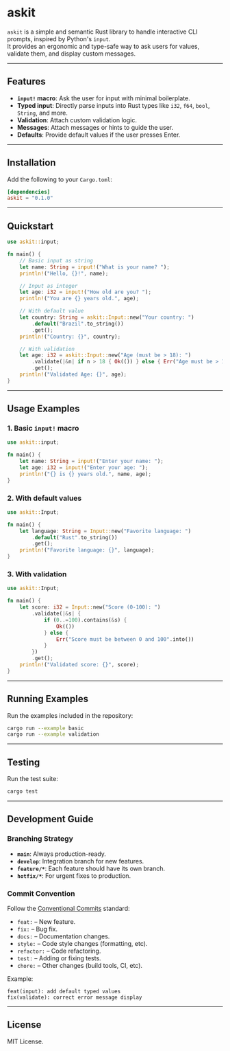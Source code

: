# askit

`askit` is a simple and semantic Rust library to handle interactive CLI prompts, inspired by Python's `input`.  
It provides an ergonomic and type-safe way to ask users for values, validate them, and display custom messages.

---

## Features

- **`input!` macro**: Ask the user for input with minimal boilerplate.  
- **Typed input**: Directly parse inputs into Rust types like `i32`, `f64`, `bool`, `String`, and more.  
- **Validation**: Attach custom validation logic.  
- **Messages**: Attach messages or hints to guide the user.  
- **Defaults**: Provide default values if the user presses Enter.  

---

## Installation

Add the following to your `Cargo.toml`:

```toml
[dependencies]
askit = "0.1.0"
```

---

## Quickstart

```rust
use askit::input;

fn main() {
    // Basic input as string
    let name: String = input!("What is your name? ");
    println!("Hello, {}!", name);

    // Input as integer
    let age: i32 = input!("How old are you? ");
    println!("You are {} years old.", age);

    // With default value
    let country: String = askit::Input::new("Your country: ")
        .default("Brazil".to_string())
        .get();
    println!("Country: {}", country);

    // With validation
    let age: i32 = askit::Input::new("Age (must be > 18): ")
        .validate(|&n| if n > 18 { Ok(()) } else { Err("Age must be > 18".into()) })
        .get();
    println!("Validated Age: {}", age);
}
```

---

## Usage Examples

### 1. Basic `input!` macro

```rust
use askit::input;

fn main() {
    let name: String = input!("Enter your name: ");
    let age: i32 = input!("Enter your age: ");
    println!("{} is {} years old.", name, age);
}
```

### 2. With default values

```rust
use askit::Input;

fn main() {
    let language: String = Input::new("Favorite language: ")
        .default("Rust".to_string())
        .get();
    println!("Favorite language: {}", language);
}
```

### 3. With validation

```rust
use askit::Input;

fn main() {
    let score: i32 = Input::new("Score (0-100): ")
        .validate(|&s| {
            if (0..=100).contains(&s) {
                Ok(())
            } else {
                Err("Score must be between 0 and 100".into())
            }
        })
        .get();
    println!("Validated score: {}", score);
}
```

---

## Running Examples

Run the examples included in the repository:

```bash
cargo run --example basic
cargo run --example validation
```

---

## Testing

Run the test suite:

```bash
cargo test
```

---

## Development Guide

### Branching Strategy

- **`main`**: Always production-ready.  
- **`develop`**: Integration branch for new features.  
- **`feature/*`**: Each feature should have its own branch.  
- **`hotfix/*`**: For urgent fixes to production.  

### Commit Convention

Follow the [Conventional Commits](https://www.conventionalcommits.org/) standard:

- `feat:` – New feature.  
- `fix:` – Bug fix.  
- `docs:` – Documentation changes.  
- `style:` – Code style changes (formatting, etc).  
- `refactor:` – Code refactoring.  
- `test:` – Adding or fixing tests.  
- `chore:` – Other changes (build tools, CI, etc).  

Example:

```
feat(input): add default typed values
fix(validate): correct error message display
```

---

## License

MIT License.
